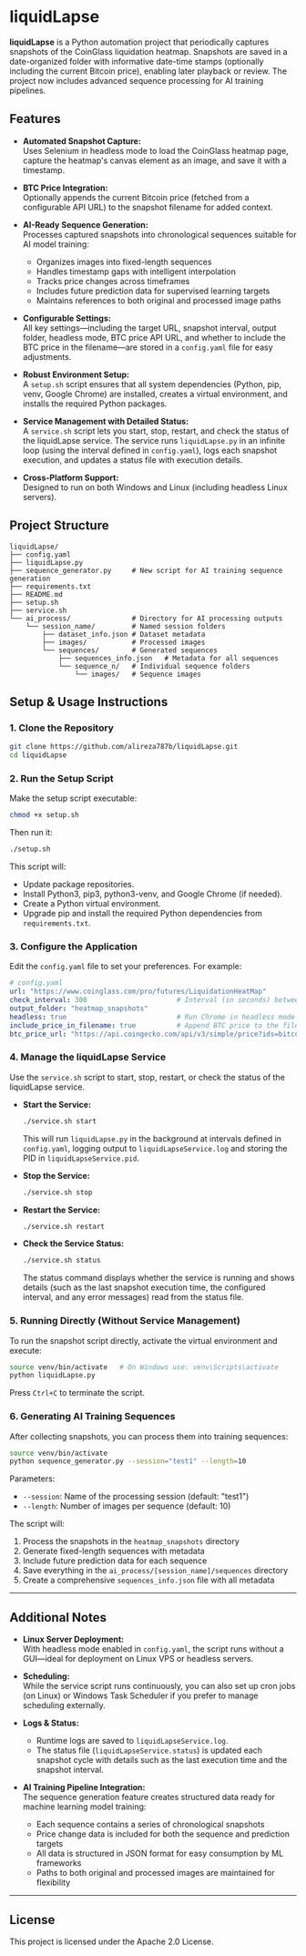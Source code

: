 # liquidLapse

**liquidLapse** is a Python automation project that periodically captures snapshots of the CoinGlass liquidation heatmap. Snapshots are saved in a date-organized folder with informative date-time stamps (optionally including the current Bitcoin price), enabling later playback or review. The project now includes advanced sequence processing for AI training pipelines.

## Features

- **Automated Snapshot Capture:**  
  Uses Selenium in headless mode to load the CoinGlass heatmap page, capture the heatmap's canvas element as an image, and save it with a timestamp.

- **BTC Price Integration:**  
  Optionally appends the current Bitcoin price (fetched from a configurable API URL) to the snapshot filename for added context.

- **AI-Ready Sequence Generation:**  
  Processes captured snapshots into chronological sequences suitable for AI model training:
  - Organizes images into fixed-length sequences
  - Handles timestamp gaps with intelligent interpolation
  - Tracks price changes across timeframes
  - Includes future prediction data for supervised learning targets
  - Maintains references to both original and processed image paths

- **Configurable Settings:**  
  All key settings—including the target URL, snapshot interval, output folder, headless mode, BTC price API URL, and whether to include the BTC price in the filename—are stored in a `config.yaml` file for easy adjustments.

- **Robust Environment Setup:**  
  A `setup.sh` script ensures that all system dependencies (Python, pip, venv, Google Chrome) are installed, creates a virtual environment, and installs the required Python packages.

- **Service Management with Detailed Status:**  
  A `service.sh` script lets you start, stop, restart, and check the status of the liquidLapse service. The service runs `liquidLapse.py` in an infinite loop (using the interval defined in `config.yaml`), logs each snapshot execution, and updates a status file with execution details.

- **Cross-Platform Support:**  
  Designed to run on both Windows and Linux (including headless Linux servers).

## Project Structure

```
liquidLapse/
├── config.yaml
├── liquidLapse.py
├── sequence_generator.py     # New script for AI training sequence generation
├── requirements.txt
├── README.md
├── setup.sh
├── service.sh
└── ai_process/               # Directory for AI processing outputs
    └── session_name/         # Named session folders
        ├── dataset_info.json # Dataset metadata
        ├── images/           # Processed images
        └── sequences/        # Generated sequences
            ├── sequences_info.json   # Metadata for all sequences
            └── sequence_n/   # Individual sequence folders
                └── images/   # Sequence images
```

## Setup & Usage Instructions

### 1. Clone the Repository

```bash
git clone https://github.com/alireza787b/liquidLapse.git
cd liquidLapse
```

### 2. Run the Setup Script

Make the setup script executable:

```bash
chmod +x setup.sh
```

Then run it:

```bash
./setup.sh
```

This script will:
- Update package repositories.
- Install Python3, pip3, python3-venv, and Google Chrome (if needed).
- Create a Python virtual environment.
- Upgrade pip and install the required Python dependencies from `requirements.txt`.

### 3. Configure the Application

Edit the `config.yaml` file to set your preferences. For example:

```yaml
# config.yaml
url: "https://www.coinglass.com/pro/futures/LiquidationHeatMap"
check_interval: 300                      # Interval (in seconds) between snapshots
output_folder: "heatmap_snapshots"
headless: true                           # Run Chrome in headless mode
include_price_in_filename: true          # Append BTC price to the filename
btc_price_url: "https://api.coingecko.com/api/v3/simple/price?ids=bitcoin&vs_currencies=usd"
```

### 4. Manage the liquidLapse Service

Use the `service.sh` script to start, stop, restart, or check the status of the liquidLapse service.

- **Start the Service:**
  ```bash
  ./service.sh start
  ```
  This will run `liquidLapse.py` in the background at intervals defined in `config.yaml`, logging output to `liquidLapseService.log` and storing the PID in `liquidLapseService.pid`.

- **Stop the Service:**
  ```bash
  ./service.sh stop
  ```

- **Restart the Service:**
  ```bash
  ./service.sh restart
  ```

- **Check the Service Status:**
  ```bash
  ./service.sh status
  ```
  The status command displays whether the service is running and shows details (such as the last snapshot execution time, the configured interval, and any error messages) read from the status file.

### 5. Running Directly (Without Service Management)

To run the snapshot script directly, activate the virtual environment and execute:

```bash
source venv/bin/activate   # On Windows use: venv\Scripts\activate
python liquidLapse.py
```

Press `Ctrl+C` to terminate the script.

### 6. Generating AI Training Sequences

After collecting snapshots, you can process them into training sequences:

```bash
source venv/bin/activate
python sequence_generator.py --session="test1" --length=10
```

Parameters:
- `--session`: Name of the processing session (default: "test1")
- `--length`: Number of images per sequence (default: 10)

The script will:
1. Process the snapshots in the `heatmap_snapshots` directory
2. Generate fixed-length sequences with metadata
3. Include future prediction data for each sequence
4. Save everything in the `ai_process/[session_name]/sequences` directory
5. Create a comprehensive `sequences_info.json` file with all metadata

---

## Additional Notes

- **Linux Server Deployment:**  
  With headless mode enabled in `config.yaml`, the script runs without a GUI—ideal for deployment on Linux VPS or headless servers.

- **Scheduling:**  
  While the service script runs continuously, you can also set up cron jobs (on Linux) or Windows Task Scheduler if you prefer to manage scheduling externally.

- **Logs & Status:**  
  - Runtime logs are saved to `liquidLapseService.log`.  
  - The status file (`liquidLapseService.status`) is updated each snapshot cycle with details such as the last execution time and the snapshot interval.

- **AI Training Pipeline Integration:**  
  The sequence generation feature creates structured data ready for machine learning model training:
  - Each sequence contains a series of chronological snapshots
  - Price change data is included for both the sequence and prediction targets
  - All data is structured in JSON format for easy consumption by ML frameworks
  - Paths to both original and processed images are maintained for flexibility

---

## License

This project is licensed under the Apache 2.0 License.